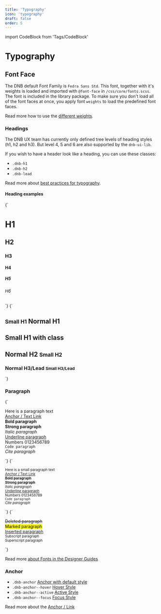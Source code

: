 ```yaml
---
title: 'Typography'
icon: 'typography'
draft: false
order: 5
---
```


import CodeBlock from 'Tags/CodeBlock'

# Typography

## Font Face

The DNB default Font Family is `Fedra Sans Std`. This font, together with it's weights is loaded and imported with `@font-face` in `/css/core/fonts.scss`. The font is included in the library package.
To make sure you don't load all of the font faces at once, you apply font `weights` to load the predefined font faces.

Read more how to use the [different weights](/uilib/typography/font-weights/).

### Headings

The DNB UX team has currently only defined tree levels of heading styles (h1, h2 and h3). But level 4, 5 and 6 are also supported by the `dnb-ui-lib`.

If you wish to have a header look like a heading, you can use these classes:

- `.dnb-h1`
- `.dnb-h2`
- `.dnb-lead`

Read more about [best practices for typography](/uilib/usage/best-practices/for-typography).

#### Heading examples

<CodeBlock reactLive hideCode caption="Default Heading typography">
{`
<h1 className="dnb-h1">H1</h1>
<h2 className="dnb-h2">H2</h2>
<h3 className="dnb-h3">H3</h3>
<h4 className="dnb-h4">H4</h4>
<h5 className="dnb-h5">H5</h5>
<h6 className="dnb-h6">H6</h6>
`}
</CodeBlock>

<CodeBlock reactLive hideCode data-dnb-test="heading-additional" caption="Additional Heading typography">
{`
<article>
  <h1 className="dnb-h1">
    <small>Small H1</small> Normal H1
  </h1>
  <h1 className="dnb-h1 dnb-small">Small H1 with class</h1>
  <h2 className="dnb-h2">
    Normal H2 <small>Small H2</small>
  </h2>
  <h3 className="dnb-h3">
    Normal H3/Lead <small>Small H3/Lead</small>
  </h3>
</article>
`}
</CodeBlock>

### Paragraph

<CodeBlock reactLive hideCode data-dnb-test="paragraph-default" caption="Default Paragraph styles">
{`
<p className="dnb-p">
  Here is a paragraph text<br />
  <a href="/" className="dnb-anchor">Anchor / Text Link</a><br />
  <b>Bold paragraph</b><br />
  <strong>Strong paragraph</strong><br />
  <i>Italic paragraph</i><br />
  <u>Underline paragraph</u><br />
  Numbers 0123456789<br />
  <code className="dnb-code">Code paragraph</code><br />
  <cite>Cite paragraph</cite><br />
</p>
`}
</CodeBlock>

<CodeBlock reactLive hideCode data-dnb-test="paragraph-small" caption="Paragraph with small font-size">
{`
<p className="dnb-p">
  <small>
    Here is a small paragraph text<br />
    <a href="/" className="dnb-anchor">Anchor / Text Link</a><br />
    <b>Bold paragraph</b><br />
    <strong>Strong paragraph</strong><br />
    <i>Italic paragraph</i><br />
    <u>Underline paragraph</u><br />
    Numbers 0123456789<br />
    <code className="dnb-code">Code paragraph</code><br />
    <cite>Cite paragraph</cite><br />
  </small>
</p>
`}
</CodeBlock>

<CodeBlock reactLive hideCode data-dnb-test="paragraph-additional" caption="Additional Paragraph formatting (not defined yet)">
{`
<p className="dnb-p">
  <del>Deleted paragraph</del><br />
  <mark>Marked paragraph</mark><br />
  <ins>Inserted paragraph</ins><br />
  <sub>Subscript paragraph</sub><br />
  <sup>Superscript paragraph</sup><br />
</p>
`}
</CodeBlock>

Read more [about Fonts in the Designer Guides](/quickguide-designer/fonts/)

### Anchor

- `.dnb-anchor` <a href="/" class="dnb-anchor">Anchor with default style</a>
- `.dnb-anchor--hover` <a href="/" class="dnb-anchor dnb-anchor--hover">Hover Style</a>
- `.dnb-anchor--active` <a href="/" class="dnb-anchor dnb-anchor--active">Active Style</a>
- `.dnb-anchor--focus` <a href="/" class="dnb-anchor dnb-anchor--focus">Focus Style</a>

Read more about the [Anchor / Link](/uilib/elements/anchor)

